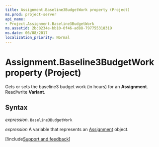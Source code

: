 ```yaml
---
title: Assignment.Baseline3BudgetWork property (Project)
ms.prod: project-server
api_name:
- Project.Assignment.Baseline3BudgetWork
ms.assetid: 2bc8234e-bb10-0f46-ad88-797755318319
ms.date: 06/08/2017
localization_priority: Normal
---
```



# Assignment.Baseline3BudgetWork property (Project)

Gets or sets the baseline3 budget work (in hours) for an  **Assignment**. Read/write **Variant**.


## Syntax

_expression_. `Baseline3BudgetWork`

_expression_ A variable that represents an [Assignment](./Project.Assignment.md) object.

[!include[Support and feedback](~/includes/feedback-boilerplate.md)]